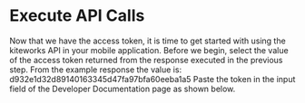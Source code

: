 # Execute API Calls
Now that we have the access token, it is time to get started with using the kiteworks API in your mobile application. Before we begin, select the value of the access token returned from the response executed in the previous step. From the example response the value is: d932e1d32d89140163345d47fa97bfa60eeba1a5 Paste the token in the input field of the Developer Documentation page as shown below.
